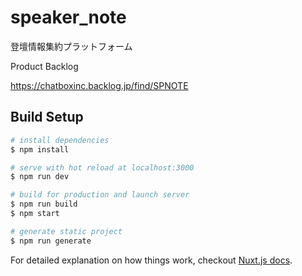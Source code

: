 # speaker_note

登壇情報集約プラットフォーム

Product Backlog 

https://chatboxinc.backlog.jp/find/SPNOTE

## Build Setup

``` bash
# install dependencies
$ npm install

# serve with hot reload at localhost:3000
$ npm run dev

# build for production and launch server
$ npm run build
$ npm start

# generate static project
$ npm run generate
```

For detailed explanation on how things work, checkout [Nuxt.js docs](https://nuxtjs.org).
